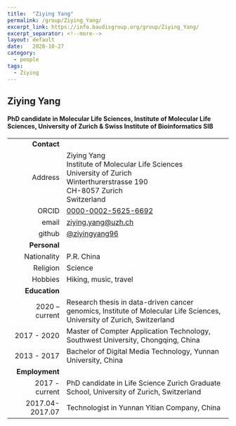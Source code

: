 ```yaml
---
title:  "Ziying Yang"
permalink: /group/Ziying_Yang/
excerpt_link: https://info.baudisgroup.org/group/Ziying_Yang/
excerpt_separator: <!--more-->
layout: default
date:   2020-10-27
category:
  - people
tags:
  - Ziying
---
```


## Ziying Yang

#### PhD candidate in Molecular Life Sciences, Institute of Molecular Life Sciences, University of Zurich & Swiss Institute of Bioinformatics **SIB**

<!--more-->

|      |     |
| ---: | --- |
| __Contact__ |     |
| Address | Ziying Yang<br/>Institute of Molecular Life Sciences<br/>University of Zurich<br/>Winterthurerstrasse 190<br/>CH-8057 Zurich<br/>Switzerland |
| ORCID | [0000-0002-5625-6692](https://orcid.org/0000-0002-5625-6692) |
| email | ziying.yang@uzh.ch |
| github | [@ziyingyang96](http://github.com/) |
| __Personal__ |     |
| Nationality | P.R. China |
| Religion | Science |
| Hobbies | Hiking, music, travel |
| __Education__ |     |
| 2020 – current | Research thesis in data-driven cancer genomics, Institute of Molecular Life Sciences, University of Zurich, Switzerland |
| 2017 - 2020 | Master of Compter Application Technology, Southwest University, Chongqing, China |
| 2013 - 2017 | Bachelor of Digital Media Technology, Yunnan University, China |
| __Employment__ |     |
| 2017 - current | PhD candidate in Life Science Zurich Graduate School, University of Zurich, Switzerland |
| 2017.04-2017.07 | Technologist in Yunnan Yitian Company, China|
